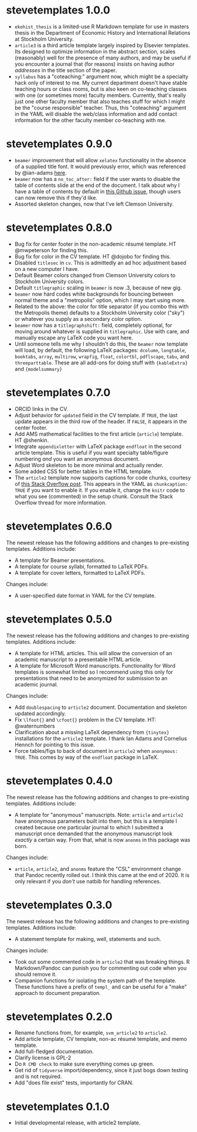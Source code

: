 # stevetemplates 1.0.0

- `ekohist_thesis` is a limited-use R Markdown template for use in masters thesis in the Department of Economic History and International Relations at Stockholm University.
- `article3` is a third article template largely inspired by Elsevier templates. Its designed to optimize information in the abstract section, scales (reasonably) well for the presence of many authors, and may be useful if you encounter a journal that (for reasons) insists on having author *addresses* in the title section of the paper.
- `syllabus` has a "coteaching:" argument now, which might be a specialty hack only of interest to me. My current department doesn't have stable teaching hours or class rooms, but is also keen on co-teaching classes with one (or sometimes more) faculty members. Currently, that's really just one other faculty member that also teaches stuff for which I might be the "course responsible" teacher. Thus, this "coteaching" argument in the YAML will disable the web/class information and add contact information for the other faculty member co-teaching with me.

# stevetemplates 0.9.0

- `beamer` improvement that will allow `xelatex` functionality in the absence of a supplied title font. It would previously error, which was referenced by @ian-adams [here](https://github.com/svmiller/stevetemplates/issues/4).
- `beamer` now has a `no_toc_after:` field if the user wants to disable the table of contents slide at the end of the document. I talk about why I have a table of contents by default in [this Github issue](https://github.com/svmiller/stevetemplates/issues/10), though users can now remove this if they'd like.
- Assorted skeleton changes, now that I've left Clemson University.

# stevetemplates 0.8.0

- Bug fix for center footer in the non-academic résumé template. HT @mwpeterson for finding this.
- Bug fix for color in the CV template. HT @dojobo for finding this.
- Disabled `titlesec` in `cv`. This is admittedly an ad hoc adjustment based on a new computer I have.
- Default Beamer colors changed from Clemson University colors to Stockholm University colors.
- Default `titlegraphic` scaling in `beamer` is now .3, because of new gig.
- `beamer` now hard codes white backgrounds for bouncing between normal theme and a "metropolis" option, which I may start using more.
- Related to the above: the color for title separator (if you combo this with the Metropolis theme) defaults to a Stockholm University color ("sky") or whatever you supply as a secondary color option.
- `beamer` now has a `titlegraphshift:` field, completely optional, for moving around whatever is supplied in `titlegraphic`. Use with care, and manually escape any LaTeX code you want here.
- Until someone tells me why I shouldn't do this, the `beamer` now template will load, by default, the following LaTeX packages: `dcolumn`, `longtable`, `booktabs`, `array`, `multirow`, `wrapfig`, `float`, `colortbl`, `pdflscape`, `tabu`, and `threeparttable`. These are all add-ons for doing stuff with `{kableExtra}` and `{modelsummary}`

# stevetemplates 0.7.0


- ORCID links in the CV.
- Adjust behavior for `updated` field in the CV template. If `TRUE`, the last update appears in the third row of the header. If `FALSE`, it appears in the center footer.
- Add AMS mathematical facilities to the first article (`article`) template. HT @shenkin.
- Integrate `appendixletter` with LaTeX package `endfloat` in the second article template. This is useful if you want specialty table/figure numbering *and* you want an anonymous document.
- Adjust Word skeleton to be more minimal and actually render.
- Some added CSS for better tables in the HTML template.
- The `article2` template now supports captions for code chunks, courtesy of [this Stack Overflow post](https://stackoverflow.com/questions/50702942/does-rmarkdown-allow-captions-and-references-for-code-chunks). This appears in the YAML as `chunkcaption: TRUE` if you want to enable it. If you enable it, change the `knitr` code to what you see (commented) in the setup chunk. Consult the Stack Overflow thread for more information.

# stevetemplates 0.6.0


The newest release has the following additions and changes to pre-existing templates. Additions include:

- A template for Beamer presentations.
- A template for course syllabi, formatted to LaTeX PDFs.
- A template for cover letters, formatted to LaTeX PDFs.

Changes include:

- A user-specified date format in YAML for the CV template.


# stevetemplates 0.5.0


The newest release has the following additions and changes to pre-existing templates. Additions include:

- A template for HTML articles. This will allow the conversion of an academic manuscript to a presentable HTML article.
- A template for Microsoft Word manuscripts. Functionality for Word templates is somewhat limited so I recommend using this only for presentations that need to be anonymized for submission to an academic journal.

Changes include:

- Add `doublespacing` to `article2` document. Documentation and skeleton updated accordingly.
- Fix `\lfoot{}` and `\cfoot{}` problem in the CV template. HT: @waternumbers
- Clarification about a missing LaTeX dependency from `{tinytex}` installations for the `article2` template. I thank Ian Adams and Cornelius Hennch for pointing to this issue.
- Force tables/figs to back of document in `article2` when `anonymous: TRUE`. This comes by way of the `endfloat` package in LaTeX.


# stevetemplates 0.4.0


The newest release has the following additions and changes to pre-existing templates. Additions include:

- A template for "anonymous" manuscripts. Note: `article` and `article2` have anonymous parameters built into them, but this is a template I created because one particular journal to which I submitted a manuscript once demanded that the anonymous manuscript look *exactly* a certain way. From that, what is now `anonms` in this package was born.

Changes include:

- `article`, `article2`, and `anonms` feature the "CSL" environment change that Pandoc recently rolled out. I think this came at the end of 2020. It is only relevant if you *don't* use natbib for handling references.

# stevetemplates 0.3.0


The newest release has the following additions and changes to pre-existing templates. Additions include:

- A statement template for making, well, statements and such.

Changes include:

- Took out some commented code in `article2` that was breaking things. R Markdown/Pandoc can punish you for commenting out code when you should remove it.
- Companion functions for isolating the system path of the template. These functions have a prefix of `templ_` and can be useful for a "make" approach to document preparation.


# stevetemplates 0.2.0


- Rename functions from, for example, `svm_article2` to `article2`.
- Add article template, CV template, non-ac résumé template, and memo template.
- Add full-fledged documentation.
- Clarify license is GPL-2
- Do `R CMD check` to make sure everything comes up green.
- Get rid of `tidyverse` import/dependency, since it just bogs down testing and is not required.
- Add "does file exist" tests, importantly for CRAN.

# stevetemplates 0.1.0


- Initial developmental release, with article2 template.
